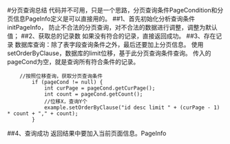 #分页查询总结
代码并不可用，只是一个思路，分页查询条件PageCondition和分页信息PageInfo定义是可以直接用的。
##1、首先初始化分析查询条件
initPageInfo， 防止不合法的分页查询，对不合法的数据进行调整，调整为默认值；
##2、获取总的记录数
如果没有符合的记录，直接返回成功。
##3、存在记录
数据库查询：除了表字段查询条件之外，最后还要加上分页信息。
使用setOrderByClause，数据库的limit位移，基于此分页查询条件查询。
传入的pageCond为空，就是查询所有符合条件的记录。

        //按照位移查询，获取分页查询条件
            if (pageCond != null) {
                int curPage = pageCond.getCurPage();
                int count = pageCond.getCount();
                //位移X，查询Y个
                example.setOrderByClause("id desc limit " + (curPage - 1) * count + "," + count);
            }
            
##4、查询成功
返回结果中要加入当前页面信息。PageInfo